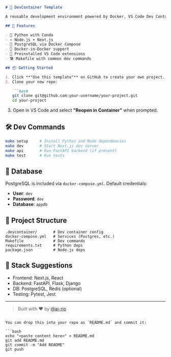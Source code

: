 

```markdown
# 🧱 DevContainer Template

A reusable development environment powered by Docker, VS Code Dev Containers, and your favorite stack: **Next.js**, **Python**, **Node.js**, and **PostgreSQL**.

## 🚀 Features

- 🐍 Python with Conda
- ⚛️ Node.js + Next.js
- 🐘 PostgreSQL via Docker Compose
- 🐳 Docker-in-Docker support
- 🧰 Preinstalled VS Code extensions
- 🛠️ Makefile with common dev commands

## 📦 Getting Started

1. Click **"Use this template"** on GitHub to create your own project.
2. Clone your new repo:

   ```bash
   git clone git@github.com:your-username/your-project.git
   cd your-project
   ```

3. Open in VS Code and select **"Reopen in Container"** when prompted.

## 🛠️ Dev Commands

```bash
make setup     # Install Python and Node dependencies
make dev       # Start Next.js dev server
make api       # Run FastAPI backend (if present)
make test      # Run tests
```

## 🐘 Database

PostgreSQL is included via `docker-compose.yml`. Default credentials:

- **User**: `dev`
- **Password**: `dev`
- **Database**: `appdb`

## 📁 Project Structure

```
.devcontainer/       # Dev container config
docker-compose.yml   # Services (Postgres, etc.)
Makefile             # Dev commands
requirements.txt     # Python deps
package.json         # Node.js deps
```

## 🧪 Stack Suggestions

- Frontend: Next.js, React
- Backend: FastAPI, Flask, Django
- DB: PostgreSQL, Redis (optional)
- Testing: Pytest, Jest

---

> Built with ❤️ by [@ai-rio](https://github.com/ai-rio)
```

You can drop this into your repo as `README.md` and commit it:

```bash
echo "<paste content here>" > README.md
git add README.md
git commit -m "Add README"
git push
```


